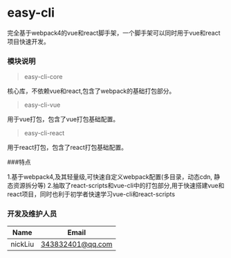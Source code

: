 # easy-cli
完全基于webpack4的vue和react脚手架，一个脚手架可以同时用于vue和react项目快速开发。
### 模块说明
>easy-cli-core

核心库，不依赖vue和react,包含了webpack的基础打包部分。

>easy-cli-vue

用于vue打包，包含了vue打包基础配置。

>easy-cli-react

用于react打包，包含了react打包基础配置。

###特点

1.基于webpack4,及其轻量级,可快速自定义webpack配置(多目录，动态cdn, 静态资源拆分等)
2.抽取了react-scripts和vue-cli中的打包部分,用于快速搭建vue和react项目，同时也利于初学者快速学习vue-cli和react-scripts

### 开发及维护人员
|Name|Email|
|:---:|:---:|
|nickLiu|343832401@qq.com|
